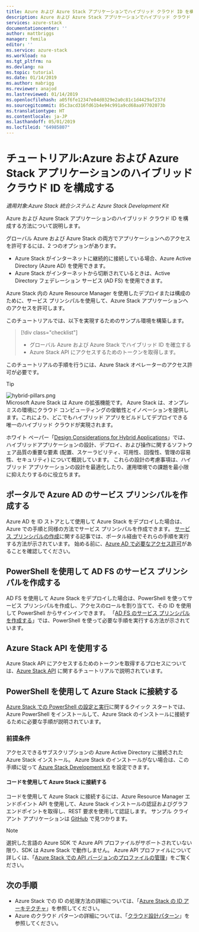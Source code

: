 ```yaml
---
title: Azure および Azure Stack アプリケーションでハイブリッド クラウド ID を構成する | Microsoft Docs
description: Azure および Azure Stack アプリケーションでハイブリッド クラウド ID を構成する方法について説明します。
services: azure-stack
documentationcenter: ''
author: mattbriggs
manager: femila
editor: ''
ms.service: azure-stack
ms.workload: na
ms.tgt_pltfrm: na
ms.devlang: na
ms.topic: tutorial
ms.date: 01/14/2019
ms.author: mabrigg
ms.reviewer: anajod
ms.lastreviewed: 01/14/2019
ms.openlocfilehash: a05f6fe12347e04d0329e2a0c81c1d4429af237d
ms.sourcegitcommit: 85c3acd316fd61b4e94c991a9cd68aa97702073b
ms.translationtype: HT
ms.contentlocale: ja-JP
ms.lasthandoff: 05/01/2019
ms.locfileid: "64985807"
---
```

# <a name="tutorial-configure-hybrid-cloud-identity-for-azure-and-azure-stack-applications"></a>チュートリアル:Azure および Azure Stack アプリケーションのハイブリッド クラウド ID を構成する

*適用対象:Azure Stack 統合システムと Azure Stack Development Kit*

Azure および Azure Stack アプリケーションのハイブリッド クラウド ID を構成する方法について説明します。

グローバル Azure および Azure Stack の両方でアプリケーションへのアクセスを許可するには、2 つのオプションがあります。

 * Azure Stack がインターネットに継続的に接続している場合、Azure Active Directory (Azure AD) を使用できます。
 * Azure Stack がインターネットから切断されているときは、Active Directory フェデレーション サービス (AD FS) を使用できます。

Azure Stack 内の Azure Resource Manager を使用したデプロイまたは構成のために、サービス プリンシパルを使用して、Azure Stack アプリケーションへのアクセスを許可します。

このチュートリアルでは、以下を実現するためのサンプル環境を構築します。

> [!div class="checklist"]
> - グローバル Azure および Azure Stack でハイブリッド ID を確立する
> - Azure Stack API にアクセスするためのトークンを取得します。

このチュートリアルの手順を行うには、Azure Stack オペレーターのアクセス許可が必要です。

> [!Tip]  
> ![hybrid-pillars.png](./media/azure-stack-solution-cloud-burst/hybrid-pillars.png)  
> Microsoft Azure Stack は Azure の拡張機能です。 Azure Stack は、オンプレミスの環境にクラウド コンピューティングの俊敏性とイノベーションを提供します。これにより、どこでもハイブリッド アプリをビルドしてデプロイできる唯一のハイブリッド クラウドが実現されます。  
> 
> ホワイト ペーパー「[Design Considerations for Hybrid Applications](https://aka.ms/hybrid-cloud-applications-pillars)」では、ハイブリッドアプリケーションの設計、デプロイ、および操作に関するソフトウェア品質の重要な要素 (配置、スケーラビリティ、可用性、回復性、管理の容易性、セキュリティ) について概説しています。 これらの設計の考慮事項は、ハイブリッド アプリケーションの設計を最適化したり、運用環境での課題を最小限に抑えたりするのに役立ちます。


## <a name="create-a-service-principal-for-azure-ad-in-the-portal"></a>ポータルで Azure AD のサービス プリンシパルを作成する

Azure AD を ID ストアとして使用して Azure Stack をデプロイした場合は、Azure での手順と同様の方法でサービス プリンシパルを作成できます。 [サービス プリンシパルの作成](azure-stack-create-service-principals.md#create-service-principal-for-azure-ad)に関する記事では、ポータル経由でそれらの手順を実行する方法が示されています。 始める前に、[Azure AD で必要なアクセス許可](/azure/azure-resource-manager/resource-group-create-service-principal-portal#required-permissions)があることを確認してください。

## <a name="create-a-service-principal-for-ad-fs-using-powershell"></a>PowerShell を使用して AD FS のサービス プリンシパルを作成する

AD FS を使用して Azure Stack をデプロイした場合は、PowerShell を使ってサービス プリンシパルを作成し、アクセスのロールを割り当てて、その ID を使用して PowerShell からサインインできます。 「[AD FS のサービス プリンシパルを作成する](azure-stack-create-service-principals.md#create-service-principal-for-ad-fs)」では、PowerShell を使って必要な手順を実行する方法が示されています。

## <a name="using-the-azure-stack-api"></a>Azure Stack API を使用する

Azure Stack API にアクセスするためのトークンを取得するプロセスについては、[Azure Stack API](azure-stack-rest-api-use.md) に関するチュートリアルで説明されています。

## <a name="connect-to-azure-stack-using-powershell"></a>PowerShell を使用して Azure Stack に接続する

[Azure Stack での PowerShell の設定と実行](../operator/azure-stack-powershell-install.md)に関するクイック スタートでは、Azure PowerShell をインストールして、Azure Stack のインストールに接続するために必要な手順が説明されています。

### <a name="prerequisites"></a>前提条件

アクセスできるサブスクリプションの Azure Active Directory に接続された Azure Stack インストール。 Azure Stack のインストールがない場合は、この手順に従って [Azure Stack Development Kit](../asdk/asdk-install.md) を設定できます。

#### <a name="connect-to-azure-stack-using-code"></a>コードを使用して Azure Stack に接続する

コードを使用して Azure Stack に接続するには、Azure Resource Manager エンドポイント API を使用して、Azure Stack インストールの認証およびグラフ エンドポイントを取得し、REST 要求を使用して認証します。 サンプル クライアント アプリケーションは [GitHub](https://github.com/shriramnat/HybridARMApplication) で見つかります。

>[!Note]
>選択した言語の Azure SDK で Azure API プロファイルがサポートされていない限り、SDK は Azure Stack で動作しません。 Azure API プロファイルについて詳しくは、「[Azure Stack での API バージョンのプロファイルの管理](azure-stack-version-profiles.md)」をご覧ください。

## <a name="next-steps"></a>次の手順

 - Azure Stack での ID の処理方法の詳細については、「[Azure Stack の ID アーキテクチャ](../operator/azure-stack-identity-architecture.md)」を参照してください。
 - Azure のクラウド パターンの詳細については、「[クラウド設計パターン](https://docs.microsoft.com/azure/architecture/patterns)」を参照してください。
